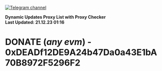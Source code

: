 [![Telegram channel](https://img.shields.io/endpoint?url=https://runkit.io/damiankrawczyk/telegram-badge/branches/master?url=https://t.me/n4z4v0d)](https://t.me/n4z4v0d) 

**Dynamic Updates Proxy List with Proxy Checker**  
**Last Updated: 21.12.23 01:16**

# DONATE (_any evm_) - 0xDEADf12DE9A24b47Da0a43E1bA70B8972F5296F2
